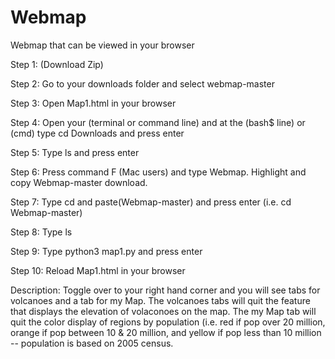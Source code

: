 # Webmap
Webmap that can be viewed in your browser

Step 1: (Download Zip)

Step 2: Go to your downloads folder and select webmap-master

Step 3: Open Map1.html in your browser 

Step 4: Open your (terminal or command line) and at the (bash$ line) or (cmd) type cd Downloads and press enter

Step 5: Type ls and press enter

Step 6: Press command F (Mac users) and type Webmap. Highlight and copy Webmap-master download.

Step 7: Type cd and paste(Webmap-master) and press enter (i.e. cd Webmap-master)

Step 8: Type ls

Step 9: Type python3 map1.py and press enter

Step 10: Reload Map1.html in your browser

Description: Toggle over to your right hand corner and you will see tabs for volcanoes and a tab for my Map. The volcanoes tabs will quit the feature that displays the elevation of volaconoes on the map. The my Map tab will quit the color display of regions by population (i.e. red if pop over 20 million, orange if pop between 10 & 20 million, and yellow if pop less than 10 million -- population is based on 2005 census. 
